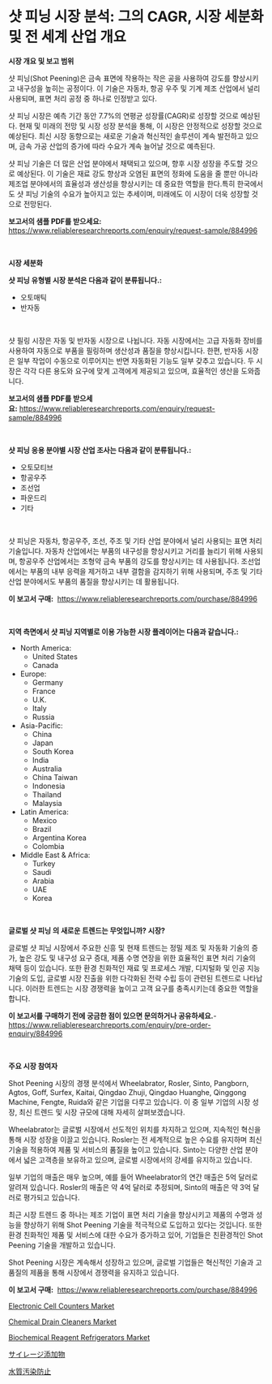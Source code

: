<p><h1>샷 피닝 시장 분석: 그의 CAGR, 시장 세분화 및 전 세계 산업 개요</h1></p><p><strong>시장 개요 및 보고 범위</strong></p>
<p><p>샷 피닝(Shot Peening)은 금속 표면에 작용하는 작은 공을 사용하여 강도를 향상시키고 내구성을 높히는 공정이다. 이 기술은 자동차, 항공 우주 및 기계 제조 산업에서 널리 사용되며, 표면 처리 공정 중 하나로 인정받고 있다. </p><p>샷 피닝 시장은 예측 기간 동안 7.7%의 연평균 성장률(CAGR)로 성장할 것으로 예상된다. 현재 및 미래의 전망 및 시장 성장 분석을 통해, 이 시장은 안정적으로 성장할 것으로 예상된다. 최신 시장 동향으로는 새로운 기술과 혁신적인 솔루션이 계속 발전하고 있으며, 금속 가공 산업의 증가에 따라 수요가 계속 늘어날 것으로 예측된다.</p><p>샷 피닝 기술은 더 많은 산업 분야에서 채택되고 있으며, 향후 시장 성장을 주도할 것으로 예상된다. 이 기술은 재료 강도 향상과 오염된 표면의 정화에 도움을 줄 뿐만 아니라 제조업 분야에서의 효율성과 생산성을 향상시키는 데 중요한 역할을 한다.특히 한국에서도 샷 피닝 기술의 수요가 높아지고 있는 추세이며, 미래에도 이 시장이 더욱 성장할 것으로 전망된다.</p></p>
<p><strong>보고서의 샘플 PDF를 받으세요:</strong> <a href="https://www.reliableresearchreports.com/enquiry/request-sample/884996">https://www.reliableresearchreports.com/enquiry/request-sample/884996</a></p>
<p>&nbsp;</p>
<p><strong>시장 세분화</strong></p>
<p><strong>샷 피닝 유형별 시장 분석은 다음과 같이 분류됩니다.:</strong></p>
<p><ul><li>오토매틱</li><li>반자동</li></ul></p>
<p>&nbsp;</p>
<p><p>샷 필링 시장은 자동 및 반자동 시장으로 나뉩니다. 자동 시장에서는 고급 자동화 장비를 사용하여 자동으로 부품을 필링하며 생산성과 품질을 향상시킵니다. 한편, 반자동 시장은 일부 작업이 수동으로 이루어지는 반면 자동화된 기능도 일부 갖추고 있습니다. 두 시장은 각각 다른 용도와 요구에 맞게 고객에게 제공되고 있으며, 효율적인 생산을 도와줍니다.</p></p>
<p><strong>보고서의 샘플 PDF를 받으세요:</strong>&nbsp;<a href="https://www.reliableresearchreports.com/enquiry/request-sample/884996">https://www.reliableresearchreports.com/enquiry/request-sample/884996</a></p>
<p>&nbsp;</p>
<p><strong> 샷 피닝 응용 분야별 시장 산업 조사는 다음과 같이 분류됩니다.:</strong></p>
<p><ul><li>오토모티브</li><li>항공우주</li><li>조선업</li><li>파운드리</li><li>기타</li></ul></p>
<p>&nbsp;</p>
<p><p>샷 피닝은 자동차, 항공우주, 조선, 주조 및 기타 산업 분야에서 널리 사용되는 표면 처리 기술입니다. 자동차 산업에서는 부품의 내구성을 향상시키고 거리를 늘리기 위해 사용되며, 항공우주 산업에서는 조형약 금속 부품의 강도를 향상시키는 데 사용됩니다. 조선업에서는 부품의 내부 응력을 제거하고 내부 결함을 감지하기 위해 사용되며, 주조 및 기타 산업 분야에서도 부품의 품질을 향상시키는 데 활용됩니다.</p></p>
<p><strong>이 보고서 구매:</strong>&nbsp; <a href="https://www.reliableresearchreports.com/purchase/884996">https://www.reliableresearchreports.com/purchase/884996</a></p>
<p>&nbsp;</p>
<p><strong>지역 측면에서 샷 피닝 지역별로 이용 가능한 시장 플레이어는 다음과 같습니다.:</strong></p>
<p><ul>
    <li>
        North America:
        <ul>
            <li>United States</li>
            <li>Canada</li>
        </ul>
    </li>
    <li>
        Europe:
        <ul>
            <li>Germany</li>
            <li>France</li>
            <li>U.K.</li>
            <li>Italy</li>
            <li>Russia</li>
        </ul>
    </li>
    <li>
        Asia-Pacific:
        <ul>
            <li>China</li>
            <li>Japan</li>
            <li>South Korea</li>
            <li>India</li>
            <li>Australia</li>
            <li>China Taiwan</li>
            <li>Indonesia</li>
            <li>Thailand</li>
            <li>Malaysia</li>
        </ul>
    </li>
    <li>
        Latin America:
        <ul>
            <li>Mexico</li>
            <li>Brazil</li>
            <li>Argentina Korea</li>
            <li>Colombia</li>
        </ul>
    </li>
    <li>
        Middle East & Africa:
        <ul>
            <li>Turkey</li>
            <li>Saudi</li>
            <li>Arabia</li>
            <li>UAE</li>
            <li>Korea</li>
        </ul>
    </li>
    </ul></p>
<p>&nbsp;</p>
<p><strong>글로벌 샷 피닝 의 새로운 트렌드는 무엇입니까? 시장?</strong></p>
<p><p>글로벌 샷 피닝 시장에서 주요한 신흥 및 현재 트렌드는 정밀 제조 및 자동화 기술의 증가, 높은 강도 및 내구성 요구 증대, 제품 수명 연장을 위한 효율적인 표면 처리 기술의 채택 등이 있습니다. 또한 환경 친화적인 재료 및 프로세스 개발, 디지털화 및 인공 지능 기술의 도입, 글로벌 시장 진출을 위한 다각화된 전략 수립 등이 관련된 트렌드로 나타납니다. 이러한 트렌드는 시장 경쟁력을 높이고 고객 요구를 충족시키는데 중요한 역할을 합니다.</p></p>
<p><strong>이 보고서를 구매하기 전에 궁금한 점이 있으면 문의하거나 공유하세요.</strong>- <a href="https://www.reliableresearchreports.com/enquiry/pre-order-enquiry/884996">https://www.reliableresearchreports.com/enquiry/pre-order-enquiry/884996</a></p>
<p>&nbsp;</p>
<p><strong>주요 시장 참여자</strong></p>
<p><p>Shot Peening 시장의 경쟁 분석에서 Wheelabrator, Rosler, Sinto, Pangborn, Agtos, Goff, Surfex, Kaitai, Qingdao Zhuji, Qingdao Huanghe, Qinggong Machine, Fengte, Ruida와 같은 기업을 다루고 있습니다. 이 중 일부 기업의 시장 성장, 최신 트렌드 및 시장 규모에 대해 자세히 살펴보겠습니다.</p><p>Wheelabrator는 글로벌 시장에서 선도적인 위치를 차지하고 있으며, 지속적인 혁신을 통해 시장 성장을 이끌고 있습니다. Rosler는 전 세계적으로 높은 수요를 유지하며 최신 기술을 적용하여 제품 및 서비스의 품질을 높이고 있습니다. Sinto는 다양한 산업 분야에서 넓은 고객층을 보유하고 있으며, 글로벌 시장에서의 강세를 유지하고 있습니다. </p><p>일부 기업의 매출은 매우 높으며, 예를 들어 Wheelabrator의 연간 매출은 5억 달러로 알려져 있습니다. Rosler의 매출은 약 4억 달러로 추정되며, Sinto의 매출은 약 3억 달러로 평가되고 있습니다.</p><p>최근 시장 트렌드 중 하나는 제조 기업이 표면 처리 기술을 향상시키고 제품의 수명과 성능을 향상하기 위해 Shot Peening 기술을 적극적으로 도입하고 있다는 것입니다. 또한 환경 친화적인 제품 및 서비스에 대한 수요가 증가하고 있어, 기업들은 친환경적인 Shot Peening 기술을 개발하고 있습니다.</p><p>Shot Peening 시장은 계속해서 성장하고 있으며, 글로벌 기업들은 혁신적인 기술과 고품질의 제품을 통해 시장에서 경쟁력을 유지하고 있습니다.</p></p>
<p><strong>이 보고서 구매:</strong>&nbsp;&nbsp;<a href="https://www.reliableresearchreports.com/purchase/884996">https://www.reliableresearchreports.com/purchase/884996</a></p>
<p><p><a href="https://issuu.com/reportprime-2/docs/electronic-cell-counters-market-size-2030.pptx">Electronic Cell Counters Market</a></p><p><a href="https://github.com/ChiragRp1/Market-Research-Report-List-3/blob/main/chemical-drain-cleaners-market.md">Chemical Drain Cleaners Market</a></p><p><a href="https://issuu.com/reportprime-2/docs/biochemical-reagent-refrigerators-market-size-2030">Biochemical Reagent Refrigerators Market</a></p><p><a href="https://github.com/lrlmopnhwd79300/Market-Research-Report-List-1/blob/main/62467804289.md">サイレージ添加物</a></p><p><a href="https://medium.com/@grarrity46/%E6%B0%B4%E8%B3%AA%E6%B1%9A%E6%9F%93%E9%98%B2%E6%AD%A2%E5%B8%82%E5%A0%B4%E3%81%AF-%E5%B8%82%E5%A0%B4%E3%82%B7%E3%82%A7%E3%82%A2-%E8%A6%8F%E6%A8%A1-2031%E5%B9%B4%E3%81%BE%E3%81%A7%E3%81%AE%E4%BA%88%E6%B8%AC%E3%81%AB%E7%84%A6%E7%82%B9%E3%82%92%E5%BD%93%E3%81%A6%E3%81%A6%E3%81%84%E3%81%BE%E3%81%99-f34051ea42c9">水質汚染防止</a></p></p>
